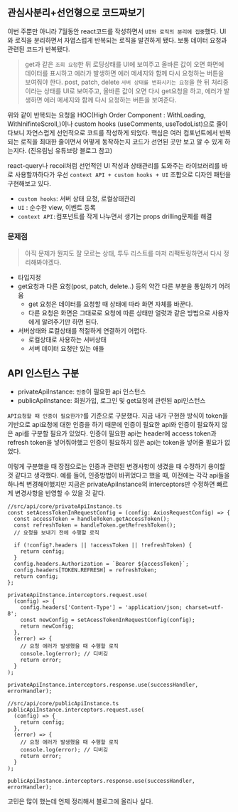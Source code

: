 ## 관심사분리+선언형으로 코드짜보기

이번 주뿐만 아니라 7월동안 react코드를 작성하면서 `UI와 로직의 분리에 집중`했다. UI와 로직을 분리하면서 자엽스럽게 반복되는 로직을 발견하게 됐다. 보통 데이터 요청과 관련된 코드가 반복됐다.

> get과 같은 `조회 요청`한 뒤 로딩상태를 UI에 보여주고 올바른 값이 오면 화면에 데이터를 표시하고 에러가 발생하면 에러 메세지와 함께 다시 요청하는 버튼을 보여줘야 한다.
> post, patch, delete `서버 상태를 변화시키는 요청`을 한 뒤 처리중이라는 상태를 UI로 보여주고, 올바른 값이 오면 다시 get요청을 하고, 에러가 발생하면 에러 메세지와 함께 다시 요청하는 버튼을 보여준다.

위와 같이 반복되는 요청을 HOC(High Order Component : WithLoading, WithInifinteScroll,)이나 custom hooks (useComments, useTodoList)으로 줄이다보니 자연스럽게 선언적으로 코드를 작성하게 되었다. 핵심은 여러 컴포넌트에서 반복되는 로직을 최대한 줄이면서 어떻게 동작하는지 코드가 선언된 곳만 보고 알 수 있게 하는지다. (진유림님 유튜브랑 블로그 참고)

react-query나 recoil처럼 선언적인 UI 작성과 상태관리를 도와주는 라이브러리를 바로 사용할까하다가 우선 `context API + custom hooks + UI` 조합으로 디자인 패턴을 구현해보고 있다.

- `custom hooks`: 서버 상태 요청, 로컬상태관리
- `UI` : 순수한 view, 이벤트 등록
- `context API:`컴포넌트를 작게 나누면서 생기는 props drilling문제를 해결

### 문제점

> 아직 문제가 뭔지도 잘 모르는 상태, 투두 리스트를 마저 리팩토링하면서 다시 정리해봐야겠다.

- 타입지정
- get요청과 다른 요청(post, patch, delete..) 등의 약간 다른 부분을 통일하기 어려움
  - get 요청은 데이터를 요청할 때 상태에 따라 화면 자체를 바꾼다.
  - 다른 요청은 화면은 그대로로 요청에 따른 상태만 얼럿과 같은 방법으로 사용자에게 알려주기만 하면 된다.
- 서버상태와 로컬상태를 적절하게 연결하기 어렵다.
  - 로컬상태로 사용하는 서버상태
  - 서버 데이터 요청만 있는 애들

## API 인스턴스 구분

- privateApiInstance: `인증`이 필요한 api 인스턴스
- publicApiInstance: 회원가입, 로그인 및 get요청에 관련된 api인스턴스

`API요청할 때 인증이 필요한가?`를 기준으로 구분했다. 지금 내가 구현한 방식이 token을 기반으로 api요청에 대한 인증을 하기 때문에 인증이 필요한 api와 인증이 필요하지 않은 api를 구분할 필요가 있었다. 인증이 필요한 api는 header에 access token과 refresh token을 넣어줘야했고 인증이 필요하지 않은 api는 token을 넣어줄 필요가 없었다.

이렇게 구분했을 때 장점으로는 인증과 관련된 변경사항이 생겼을 때 수정하기 용이할 것 같다고 생각했다. 예를 들어, 인증방법이 바뀌었다고 했을 때, 이전에는 각각 api들을 하나씩 변경해야했지만 지금은 privateApiInstance의 interceptors만 수정하면 빠르게 변경사항을 반영할 수 있을 것 같다.

```tsx
//src/api/core/privateApiInstance.ts
const setAcessTokenInRequestConfig = (config: AxiosRequestConfig) => {
  const accessToken = handleToken.getAccessToken();
  const refreshToken = handleToken.getRefreshToken();
  // 요청을 보내기 전에 수행할 로직

  if (!config?.headers || !accessToken || !refreshToken) {
    return config;
  }
  config.headers.Authorization = `Bearer ${accessToken}`;
  config.headers[TOKEN.REFRESH] = refreshToken;
  return config;
};

privateApiInstance.interceptors.request.use(
  (config) => {
    config.headers['Content-Type'] = 'application/json; charset=utf-8';
    const newConfig = setAcessTokenInRequestConfig(config);
    return newConfig;
  },
  (error) => {
    // 요청 에러가 발생했을 때 수행할 로직
    console.log(error); // 디버깅
    return error;
  }
);

privateApiInstance.interceptors.response.use(successHandler, errorHandler);

//src/api/core/publicApiInstance.ts
publicApiInstance.interceptors.request.use(
  (config) => {
    return config;
  },
  (error) => {
    // 요청 에러가 발생했을 때 수행할 로직
    console.log(error); // 디버깅
    return error;
  }
);

publicApiInstance.interceptors.response.use(successHandler, errorHandler);
```

고민은 많이 했는데 언제 정리해서 블로그에 올리나 싶다.
